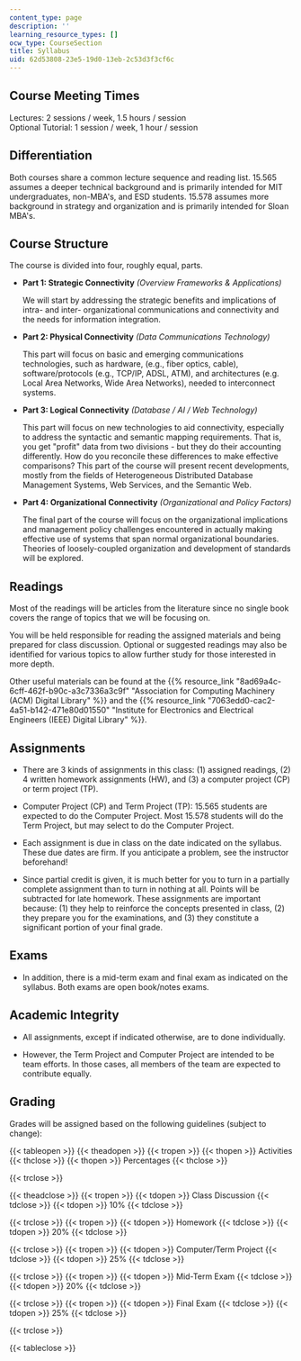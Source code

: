```yaml
---
content_type: page
description: ''
learning_resource_types: []
ocw_type: CourseSection
title: Syllabus
uid: 62d53808-23e5-19d0-13eb-2c53d3f3cf6c
---
```


Course Meeting Times
--------------------

Lectures: 2 sessions / week, 1.5 hours / session  
Optional Tutorial: 1 session / week, 1 hour / session

Differentiation
---------------

Both courses share a common lecture sequence and reading list. 15.565 assumes a deeper technical background and is primarily intended for MIT undergraduates, non-MBA's, and ESD students. 15.578 assumes more background in strategy and organization and is primarily intended for Sloan MBA's.

Course Structure
----------------

The course is divided into four, roughly equal, parts.

*   **Part 1: Strategic Connectivity** _(Overview Frameworks & Applications)_
    
    We will start by addressing the strategic benefits and implications of intra- and inter- organizational communications and connectivity and the needs for information integration.
    
*   **Part 2: Physical Connectivity** _(Data Communications Technology)_
    
    This part will focus on basic and emerging communications technologies, such as hardware, (e.g., fiber optics, cable), software/protocols (e.g., TCP/IP, ADSL, ATM), and architectures (e.g. Local Area Networks, Wide Area Networks), needed to interconnect systems.
    
*   **Part 3: Logical Connectivity** _(Database / AI / Web Technology)_
    
    This part will focus on new technologies to aid connectivity, especially to address the syntactic and semantic mapping requirements. That is, you get "profit" data from two divisions - but they do their accounting differently. How do you reconcile these differences to make effective comparisons? This part of the course will present recent developments, mostly from the fields of Heterogeneous Distributed Database Management Systems, Web Services, and the Semantic Web.
    
*   **Part 4: Organizational Connectivity** _(Organizational and Policy Factors)_
    
    The final part of the course will focus on the organizational implications and management policy challenges encountered in actually making effective use of systems that span normal organizational boundaries. Theories of loosely-coupled organization and development of standards will be explored.
    

Readings
--------

Most of the readings will be articles from the literature since no single book covers the range of topics that we will be focusing on.

You will be held responsible for reading the assigned materials and being prepared for class discussion. Optional or suggested readings may also be identified for various topics to allow further study for those interested in more depth.

Other useful materials can be found at the {{% resource_link "8ad69a4c-6cff-462f-b90c-a3c7336a3c9f" "Association for Computing Machinery (ACM) Digital Library" %}} and the {{% resource_link "7063edd0-cac2-4a51-b142-471e80d01550" "Institute for Electronics and Electrical Engineers (IEEE) Digital Library" %}}.

Assignments
-----------

*   There are 3 kinds of assignments in this class: (1) assigned readings, (2) 4 written homework assignments (HW), and (3) a computer project (CP) or term project (TP).
    
*   Computer Project (CP) and Term Project (TP): 15.565 students are expected to do the Computer Project. Most 15.578 students will do the Term Project, but may select to do the Computer Project.
    
*   Each assignment is due in class on the date indicated on the syllabus. These due dates are firm. If you anticipate a problem, see the instructor beforehand!
    
*   Since partial credit is given, it is much better for you to turn in a partially complete assignment than to turn in nothing at all. Points will be subtracted for late homework. These assignments are important because: (1) they help to reinforce the concepts presented in class, (2) they prepare you for the examinations, and (3) they constitute a significant portion of your final grade.
    

Exams
-----

*   In addition, there is a mid-term exam and final exam as indicated on the syllabus. Both exams are open book/notes exams.

Academic Integrity
------------------

*   All assignments, except if indicated otherwise, are to done individually.
    
*   However, the Term Project and Computer Project are intended to be team efforts. In those cases, all members of the team are expected to contribute equally.
    

Grading
-------

Grades will be assigned based on the following guidelines (subject to change):

{{< tableopen >}}
{{< theadopen >}}
{{< tropen >}}
{{< thopen >}}
Activities
{{< thclose >}}
{{< thopen >}}
Percentages
{{< thclose >}}

{{< trclose >}}

{{< theadclose >}}
{{< tropen >}}
{{< tdopen >}}
Class Discussion
{{< tdclose >}}
{{< tdopen >}}
10%
{{< tdclose >}}

{{< trclose >}}
{{< tropen >}}
{{< tdopen >}}
Homework
{{< tdclose >}}
{{< tdopen >}}
20%
{{< tdclose >}}

{{< trclose >}}
{{< tropen >}}
{{< tdopen >}}
Computer/Term Project
{{< tdclose >}}
{{< tdopen >}}
25%
{{< tdclose >}}

{{< trclose >}}
{{< tropen >}}
{{< tdopen >}}
Mid-Term Exam
{{< tdclose >}}
{{< tdopen >}}
20%
{{< tdclose >}}

{{< trclose >}}
{{< tropen >}}
{{< tdopen >}}
Final Exam
{{< tdclose >}}
{{< tdopen >}}
25%
{{< tdclose >}}

{{< trclose >}}

{{< tableclose >}}